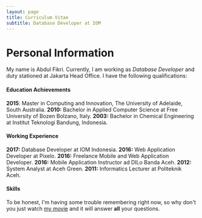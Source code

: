 ```yaml
---
layout: page
title: Curriculum Vitae
subtitle: Database Developer at IOM
---
```

# Personal Information
My name is Abdul Fikri. Currently, I am working as *Database Developer* and duty stationed at Jakarta Head Office. I have the following qualifications:

#### Education Achievements
**2015**: Master in Computing and Innovation, The University of Adelaide, South Australia.
**2010:** Bachelor in Applied Computer Science at Free University of Bozen Bolzano, Italy.
**2003:** Bachelor in Chemical Engineering at Institut Teknologi Bandung, Indonesia.



#### Working Experience
**2017:** Database Developer at IOM Indonesia.
**2016:** Web Application Developer at Pixelo.
**2016:** Freelance Mobile and Web Application Developer.
**2016:** Mobile Application Instructor ad DILo Banda Aceh.
**2012:** System Analyst at Aceh Green.
**2011:** Informatics Lecturer at Politeknik Aceh.

#### Skills

To be honest, I'm having some trouble remembering right now, so why don't you just watch [my movie](http://en.wikipedia.org/wiki/The_Princess_Bride_%28film%29) and it will answer **all** your questions.
